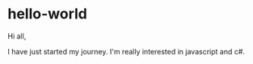 # hello-world

Hi all,

I have just started my journey. I'm really interested in javascript and c#.
